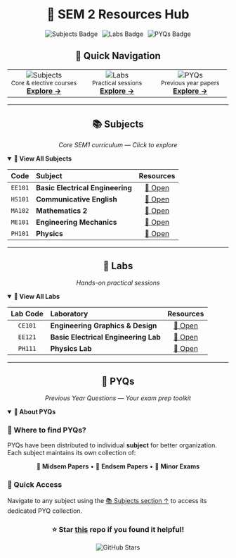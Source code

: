 <div align="center">

# 📘 SEM 2 Resources Hub

<div align="center" style="display: flex; justify-content: center; gap: 10px; flex-wrap: wrap; margin-top: 10px;">
  <img src="https://img.shields.io/badge/📚_Subjects-5-blue?style=for-the-badge&logo=bookstack" alt="Subjects Badge" />
  <img src="https://img.shields.io/badge/🧪_Labs-3-green?style=for-the-badge&logo=flask" alt="Labs Badge" />
  <img src="https://img.shields.io/badge/📝_PYQs-Mid%2FEnd-orange?style=for-the-badge&logo=googledocs" alt="PYQs Badge" />
</div>

</div>

<div align="center">

## 🧭 Quick Navigation

</div>

<div align = "center">

<table align = "center">
<tr>
<td align="center" width="33%">
<img src="https://img.shields.io/badge/📚-SUBJECTS-6366F1?style=flat-square&labelColor=312E81" alt="Subjects"/><br/>
<sub>Core & elective courses</sub><br/>
<a href="#📚-subjects"><b>Explore →</b></a>
</td>
<td align="center" width="33%">
<img src="https://img.shields.io/badge/🧪-LABS-10B981?style=flat-square&labelColor=065F46" alt="Labs"/><br/>
<sub>Practical sessions</sub><br/>
<a href="#🧪-labs"><b>Explore →</b></a>
</td>
<td align="center" width="33%">
<img src="https://img.shields.io/badge/📖-PYQS-F59E0B?style=flat-square&labelColor=92400E" alt="PYQs"/><br/>
<sub>Previous year papers</sub><br/>
<a href="#📖-pyqs"><b>Explore →</b></a>
</td>
</tr>
</table>
</div>

---

<div align="center">

## 📚 Subjects

_Core SEM1 curriculum — Click to explore_

</div>

<details open>
<summary><b>🔽 View All Subjects</b></summary>

<div align="center">

|  Code   | Subject                          |      Resources      |
| :-----: | :------------------------------- | :-----------------: |
| `EE101` | **Basic Electrical Engineering** | [📂 Open](./EE101/) |
| `HS101` | **Communicative English**        | [📂 Open](./HS101/) |
| `MA102` | **Mathematics 2**                | [📂 Open](./MA102/) |
| `ME101` | **Engineering Mechanics**        | [📂 Open](./ME101/) |
| `PH101` | **Physics**                      | [📂 Open](./PH101/) |

</div>

</details>

---

<div align="center">

## 🧪 Labs

_Hands-on practical sessions_

</div>

<details open>
<summary><b>🔽 View All Labs</b></summary>

<div align="center">

| Lab Code | Laboratory                           |      Resources      |
| :------: | :----------------------------------- | :-----------------: |
| `CE101`  | **Engineering Graphics & Design**    | [📂 Open](./CE101/) |
| `EE121`  | **Basic Electrical Engineering Lab** | [📂 Open](./EE121/) |
| `PH111`  | **Physics Lab**                      | [📂 Open](./PH111/) |

</div>

</details>

---

<div align="center">

## 📖 PYQs

_Previous Year Questions — Your exam prep toolkit_

</div>

<details open>
<summary><b>🔽 About PYQs</b></summary>

### 📍 Where to find PYQs?

PYQs have been distributed to individual **subject** for better organization. Each subject maintains its own collection of:

<div align="center">

📝 **Midsem Papers** • 📝 **Endsem Papers** • 📝 **Minor Exams**

</div>

### 🎯 Quick Access

Navigate to any subject using the [📚 Subjects section ↑](#📚-subjects) to access its dedicated PYQ collection.

</details>

<div align="center">

### ⭐ Star [this](https://github.com/raj8664/Prep) repo if you found it helpful!

![GitHub Stars](https://img.shields.io/github/stars/raj8664/Prep?style=social)

</div>
